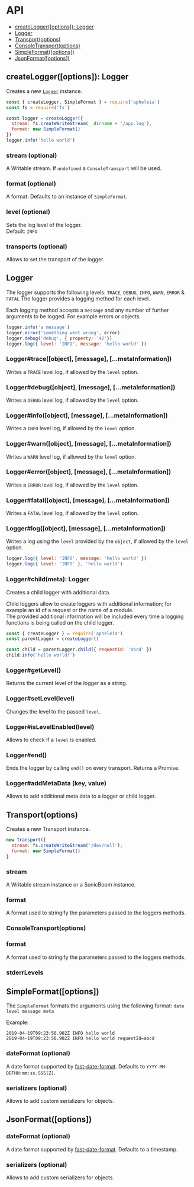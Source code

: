 # API

* [createLogger([options]): Logger](#createlogger)
* [Logger](#logger)
* [Transport(options)](#transportapi)
* [ConsoleTransport(options)](#consoletransportapi)
* [SimpleFormat([options])](#simpleformatapi)
* [JsonFormat([options])](#jsonformatapi)

<a id="createlogger"></a>
## createLogger([options]): Logger
Creates a new [`Logger`](#logger) instance.

```js
const { createLogger, SimpleFormat } = require('apheleia')
const fs = require('fs')

const logger = createLogger({
  stream: fs.createWriteStream(__dirname + '/app.log'),
  format: new SimpleFormat()
})
logger.info('hello world')
```
### stream (optional)
A Writable stream. If `undefined` a `ConsoleTransport` will be used.

### format (optional)

A format. Defaults to an instance of `SimpleFormat`.<br>

### level (optional)

Sets the log level of the logger. <br>
Default: `INFO`

### transports (optional)

Allows to set the transport of the logger.

## Logger

The logger supports the following levels: `TRACE`, `DEBUG`, `INFO`, `WARN`, `ERROR` & `FATAL`
The logger provides a logging method for each level.

Each logging method accepts a `message` and any number of further arguments to be logged. For example errors or objects.

```js
logger.info('a message')
logger.error('something went wrong', error)
logger.debug('debug', { property: '42'})
logger.log({ level: 'INFO', message: 'hello world' })
```

### Logger#trace([object], [message], [...metaInformation])
Writes a `TRACE` level log, if allowed by the `level` option.

### Logger#debug([object], [message], [...metaInformation])
Writes a `DEBUG` level log, if allowed by the `level` option.

### Logger#info([object], [message], [...metaInformation])
Writes a `INFO` level log, if allowed by the `level` option.

### Logger#warn([object], [message], [...metaInformation])
Writes a `WARN` level log, if allowed by the `level` option.

### Logger#error([object], [message], [...metaInformation])
Writes a `ERROR` level log, if allowed by the `level` option.

### Logger#fatal([object], [message], [...metaInformation])
Writes a `FATAL` level log, if allowed by the `level` option.

### Logger#log([object], [message], [...metaInformation])

Writes a log using the `level` provided by the `object`, if allowed by 
the `level` option.

```js
logger.log({ level: 'INFO', message: 'hello world' })
logger.log({ level: 'INFO' }, 'hello world')
```

### Logger#child(meta): Logger

Creates a child logger with additional data.

Child loggers allow to create loggers with additional information; for 
example an id of a request or the name of a module.<br>
The provided additional information will be included every time a logging 
functions is being called on the child logger.

```js
const { createLogger } = require('apheleia')
const parentLogger = createLogger()

const child = parentLogger.child({ requestId: 'abcd' })
child.info('hello world!')
```

### Logger#getLevel()

Returns the current level of the logger as a string.

### Logger#setLevel(level)

Changes the level to the passed `level`.

### Logger#isLevelEnabled(level)

Allows to check if a `level` is enabled.

### Logger#end()

Ends the logger by calling `end()` on every transport. Returns a Promise.

### Logger#addMetaData (key, value)

Allows to add additional meta data to a logger or child logger.

<a id="transportapi"></a>
## Transport(options)

Creates a new Transport instance.

```js
new Transport({
  stream: fs.createWriteStream('/dev/null'),
  format: new SimpleFormat()
}
```

### stream

A Writable stream instance or a SonicBoom instance.

### format

A format used to stringify the parameters passed to the loggers methods.

<a id="consoletransportapi"></a>
### ConsoleTransport(options)

### format

A format used to stringify the parameters passed to the loggers methods.

### stderrLevels

<a id="simpleformatapi"></a>
## SimpleFormat([options])

The `SimpleFormat` formats the arguments using the following format: `date level message meta`

Example:

```
2019-04-19T09:23:50.902Z INFO hello world
2019-04-19T09:23:50.902Z INFO hello world requestId=abcd
```

### dateFormat (optional)

A date format supported by [fast-date-format](https://github.com/SerayaEryn/fast-date-format). Defaults to `YYYY-MM-DDTHH:mm:ss.SSS[Z]`.

### serializers (optional)

Allows to add custom serializers for objects.

<a id="jsonformatapi"></a>
## JsonFormat([options])

### dateFormat (optional)

A date format supported by [fast-date-format](https://github.com/SerayaEryn/fast-date-format). Defaults to a timestamp.

### serializers (optional)

Allows to add custom serializers for objects.
